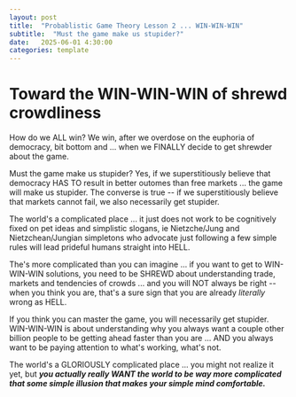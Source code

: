 ```yaml
---
layout: post
title:  "Probablistic Game Theory Lesson 2 ... WIN-WIN-WIN"
subtitle:  "Must the game make us stupider?"
date:   2025-06-01 4:30:00
categories: template
---
```



# Toward the WIN-WIN-WIN of shrewd crowdliness

How do we ALL win? We win, after we overdose on the euphoria of democracy, bit bottom and ... when we FINALLY decide to get shrewder about the game.

Must the game make us stupider? Yes, if we superstitiously believe that democracy HAS TO result in better outomes than free markets ... the game will make us stupider.  The converse is true -- if we superstitiously believe that markets cannot fail, we also necessarily get stupider.

The world's a complicated place ... it just does not work to be cognitively fixed on pet ideas and simplistic slogans, ie Nietzche/Jung and Nietzchean/Jungian simpletons who advocate just following a few simple rules will lead prideful humans straight into HELL.

The's more complicated than you can imagine ... if you want to get to WIN-WIN-WIN solutions, you need to be SHREWD about understanding trade, markets and tendencies of crowds ... and you will NOT always be right -- when you think you are, that's a sure sign that you are already *literally* wrong as HELL.

If you think you can master the game, you will necessarily get stupider. WIN-WIN-WIN is about understanding why you always want a couple other billion people to be getting ahead faster than you are ... AND you always want to be paying attention to what's working, what's not.

The world's a GLORIOUSLY complicated place ... you might not realize it yet, but ***you actually really WANT the world to be way more complicated that some simple illusion that makes your simple mind comfortable.***
